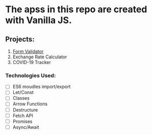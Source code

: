# The apss in this repo are created with Vanilla JS.

## Projects:

1. [Form Validator](https://anuptamang.github.io/Vanilla-Apps/1-form-validator/)
2. Exchange Rate Calculator
3. COVID-19 Tracker

### Technologies Used:

- [ ] ES6 moudles import/export
- [ ] Let/Const
- [ ] Classes
- [ ] Arrow Functions
- [ ] Destructure
- [ ] Fetch API
- [ ] Promises
- [ ] Async/Await
